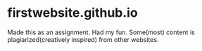 # firstwebsite.github.io
Made this as an assignment. Had my fun.
Some(most) content is plagiarized(creatively inspired) from other websites.

